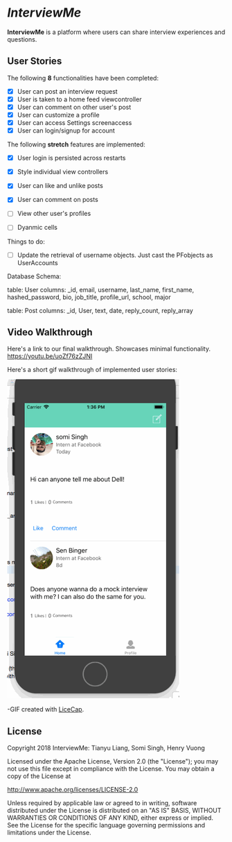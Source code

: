 # *InterviewMe*

**InterviewMe** is a platform where users can share interview experiences and questions.

## User Stories

The following **8** functionalities have been completed:

- [x] User can post an interview request
- [x] User is taken to a home feed viewcontroller
- [x] User can comment on other user's post
- [x] User can customize a profile
- [x] User can access Settings screenaccess
- [x] User can login/signup for account

The following **stretch** features are implemented:

- [x] User login is persisted across restarts
- [x] Style individual view controllers
- [x] User can like and unlike posts
- [x] User can comment on posts
- [ ] View other user's profiles
- [ ] Dyanmic cells


Things to do:
- [ ] Update the retrieval of username objects. Just cast the PFobjects as UserAccounts 



Database Schema:

table: User
columns: _id, email, username, last_name, first_name, hashed_password, bio, job_title, profile_url, school, major

table: Post
columns: _id, User, text, date, reply_count, reply_array



## Video Walkthrough

Here's a link to our final walkthrough. Showcases minimal functionality.
https://youtu.be/uoZf76zZJNI

Here's a short gif walkthrough of implemented user stories:

![InterviewMe Video Walkthrough](https://github.com/InterviewMe/interviewme/blob/master/interviewme7.gif)

-GIF created with [LiceCap](http://www.cockos.com/licecap/).


## License

Copyright 2018 InterviewMe: Tianyu Liang, Somi Singh, Henry Vuong

Licensed under the Apache License, Version 2.0 (the "License");
you may not use this file except in compliance with the License.
You may obtain a copy of the License at

http://www.apache.org/licenses/LICENSE-2.0

Unless required by applicable law or agreed to in writing, software
distributed under the License is distributed on an "AS IS" BASIS,
WITHOUT WARRANTIES OR CONDITIONS OF ANY KIND, either express or implied.
See the License for the specific language governing permissions and
limitations under the License.

